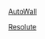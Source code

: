 [AutoWall](https://github.com/SegoCode/AutoWall)

[Resolute](https://github.com/rizonesoft/Resolute)
